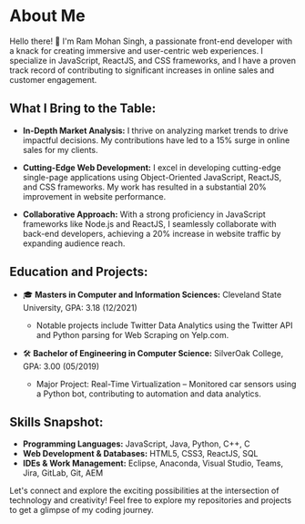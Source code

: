 # About Me

Hello there! 👋 I'm Ram Mohan Singh, a passionate front-end developer with a knack for creating immersive and user-centric web experiences. I specialize in JavaScript, ReactJS, and CSS frameworks, and I have a proven track record of contributing to significant increases in online sales and customer engagement.

## What I Bring to the Table:

- **In-Depth Market Analysis:** I thrive on analyzing market trends to drive impactful decisions. My contributions have led to a 15% surge in online sales for my clients.

- **Cutting-Edge Web Development:** I excel in developing cutting-edge single-page applications using Object-Oriented JavaScript, ReactJS, and CSS frameworks. My work has resulted in a substantial 20% improvement in website performance.

- **Collaborative Approach:** With a strong proficiency in JavaScript frameworks like Node.js and ReactJS, I seamlessly collaborate with back-end developers, achieving a 20% increase in website traffic by expanding audience reach.

## Education and Projects:

- 🎓 **Masters in Computer and Information Sciences:** Cleveland State University, GPA: 3.18 (12/2021)
  - Notable projects include Twitter Data Analytics using the Twitter API and Python parsing for Web Scraping on Yelp.com.

- 🛠️ **Bachelor of Engineering in Computer Science:** SilverOak College, GPA: 3.00 (05/2019)
  - Major Project: Real-Time Virtualization – Monitored car sensors using a Python bot, contributing to automation and data analytics.

## Skills Snapshot:

- **Programming Languages:** JavaScript, Java, Python, C++, C
- **Web Development & Databases:** HTML5, CSS3, ReactJS, SQL
- **IDEs & Work Management:** Eclipse, Anaconda, Visual Studio, Teams, Jira, GitLab, Git, AEM 

Let's connect and explore the exciting possibilities at the intersection of technology and creativity! Feel free to explore my repositories and projects to get a glimpse of my coding journey.
